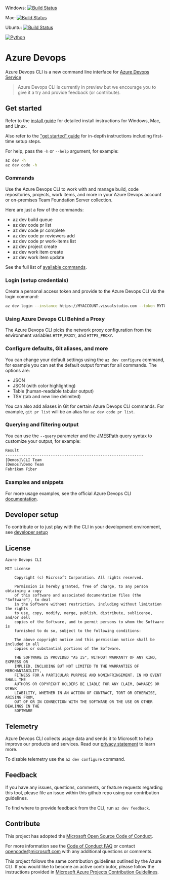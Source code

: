 Windows: [![Build Status](https://dev.azure.com/AzureDevOpsCliOrg/AzureDevOpsCli/_apis/build/status/Master%20Branch%20-%20Windows)](https://dev.azure.com/AzureDevOpsCliOrg/AzureDevOpsCli/_build/latest?definitionId=6)

Mac: [![Build Status](https://dev.azure.com/AzureDevOpsCliOrg/AzureDevOpsCli/_apis/build/status/Master%20Branch%20-%20Mac)](https://dev.azure.com/AzureDevOpsCliOrg/AzureDevOpsCli/_build/latest?definitionId=7)

Ubuntu: [![Build Status](https://dev.azure.com/AzureDevOpsCliOrg/AzureDevOpsCli/_apis/build/status/Master%20Branch%20-%20Ubuntu)](https://dev.azure.com/AzureDevOpsCliOrg/AzureDevOpsCli/_build/latest?definitionId=5)

[![Python](https://img.shields.io/pypi/pyversions/vsts-cli.svg)](https://pypi.python.org/pypi/vsts-cli)

# Azure Devops

Azure Devops CLI is a new command line interface for [Azure Devops Service](https://azure.microsoft.com/en-in/services/devops/) 

> Azure Devops CLI is currently in preview but we encourage you to give it a try and provide feedback (or contribute). 

## Get started

Refer to the [install guide](https://aka.ms/vsts-cli-docs-install) for detailed install instructions for Windows, Mac, and Linux.

Also refer to the ["get started" guide](https://aka.ms/vsts-cli-docs-getstarted) for in-depth instructions including first-time setup steps.

For help, pass the `-h` or `--help` argument, for example:

```bash
az dev -h
az dev code -h
```

### Commands

Use the Azure Devops CLI to work with and manage build, code repositories, projects, work items, and more in your Azure Devops account or on-premises Team Foundation Server collection.

Here are just a few of the commands:

* az dev build queue
* az dev code pr list
* az dev code pr complete
* az dev code pr reviewers add
* az dev code pr work-items list
* az dev project create
* az dev work item create
* az dev work item update

See the full list of [available commands](https://aka.ms/vsts-cli-commands).

### Login (setup credentials)

Create a personal access token and provide to the Azure Devops CLI via the login command:

```bash
az dev login --instance https://MYACCOUNT.visualstudio.com --token MYTOKEN
```

### Using Azure Devops CLI Behind a Proxy

The Azure Devops CLI picks the network proxy configuration from the environment variables `HTTP_PROXY`, and `HTTPS_PROXY`. 

### Configure defaults, Git aliases, and more

You can change your default settings using the `az dev configure` command, for example you can set the default output format for all commands. The options are:

* JSON
* JSON (with color highlighting)
* Table (human-readable tabular output)
* TSV (tab and new line delimited)

You can also add aliases in Git for certain Azure Devops CLI commands. For example, `git pr list` will be an alias for `az dev code pr list`.

### Querying and filtering output

You can use the `--query` parameter and the [JMESPath](http://jmespath.org/) query syntax to customize your output, for example:

```bash
Result
-------------------------------------------------------------
[Demos]\CLI Team
[Demos]\Demo Team
Fabrikam Fiber
```

### Examples and snippets

For more usage examples, see the official Azure Devops CLI [documentation](https://aka.ms/vsts-cli-docs-overview).

## Developer setup

To contribute or to just play with the CLI in your development environment, see [developer setup](./doc/dev_setup.md) 

## License

```
Azure Devops CLI

MIT License

    Copyright (c) Microsoft Corporation. All rights reserved.

    Permission is hereby granted, free of charge, to any person obtaining a copy
    of this software and associated documentation files (the "Software"), to deal
    in the Software without restriction, including without limitation the rights
    to use, copy, modify, merge, publish, distribute, sublicense, and/or sell
    copies of the Software, and to permit persons to whom the Software is
    furnished to do so, subject to the following conditions:

    The above copyright notice and this permission notice shall be included in all
    copies or substantial portions of the Software.

    THE SOFTWARE IS PROVIDED "AS IS", WITHOUT WARRANTY OF ANY KIND, EXPRESS OR
    IMPLIED, INCLUDING BUT NOT LIMITED TO THE WARRANTIES OF MERCHANTABILITY,
    FITNESS FOR A PARTICULAR PURPOSE AND NONINFRINGEMENT. IN NO EVENT SHALL THE
    AUTHORS OR COPYRIGHT HOLDERS BE LIABLE FOR ANY CLAIM, DAMAGES OR OTHER
    LIABILITY, WHETHER IN AN ACTION OF CONTRACT, TORT OR OTHERWISE, ARISING FROM,
    OUT OF OR IN CONNECTION WITH THE SOFTWARE OR THE USE OR OTHER DEALINGS IN THE
    SOFTWARE
```

## Telemetry

Azure Devops CLI collects usage data and sends it to Microsoft to help improve our products and services. Read our [privacy statement](https://privacy.microsoft.com/en-us/privacystatement) to learn more. 

To disable telemetry use the `az dev configure` command.

## Feedback

If you have any issues, questions, comments, or feature requests regarding this tool, please file an issue within this github repo using our contribution guidelines. 

To find where to provide feedback from the CLI, run `az dev feedback`.

## Contribute

This project has adopted the [Microsoft Open Source Code of Conduct](https://opensource.microsoft.com/codeofconduct/).

For more information see the [Code of Conduct FAQ](https://opensource.microsoft.com/codeofconduct/faq/) or contact [opencode@microsoft.com](mailto:opencode@microsoft.com) with any additional questions or comments.

This project follows the same contribution guidelines outlined by the Azure CLI. If you would like to become an active contributor, please follow the instructions provided in [Microsoft Azure Projects Contribution Guidelines](http://azure.github.io/guidelines.html).
